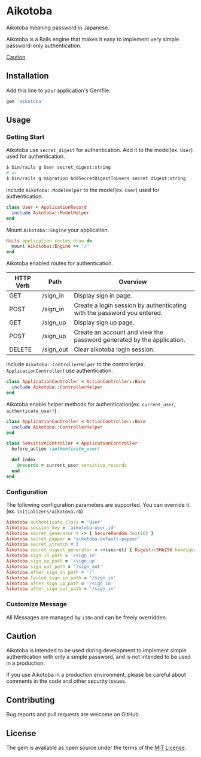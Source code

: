 # Aikotoba

Aikotoba meaning password in Japanese.

Aikotoba is a Rails engine that makes it easy to implement very simple password-only authentication.

[Caution](#caution)

## Installation

Add this line to your application's Gemfile:

```ruby
gem 'aikotoba'
```

## Usage

### Getting Start

Aikotoba use `secret_digest` for authentication. Add it to the model(ex. `User`) used for authentication.

``` sh
$ bin/rails g User secret_digest:string
# or 
$ bin/rails g migration AddSecretDigestToUsers secret_digest:string
```

include `Aikotoba::ModelHelper` to the model(ex. `User`) used for authentication.

``` ruby
class User < ApplicationRecord
  include Aikotoba::ModelHelper
end
```

Mount `Aikotoba::Engine` your application.

``` ruby
Rails.application.routes.draw do
  mount Aikotoba::Engine => "/"
end
```

Aikotoba enabled routes for authentication.

| HTTP Verb | Path      | Overview                                                                |
| --------- | --------- | ----------------------------------------------------------------------- |
| GET       | /sign_in  | Display sign in page.                                                   |
| POST      | /sign_in  | Create a login session by authenticating with the password you entered. |
| GET       | /sign_up  | Display sign up page.                                                   |
| POST      | /sign_up  | Create an account and view the password generated by the application.   |
| DELETE    | /sign_out | Clear aikotoba login session.                                           |

include `Aikotoba::ControllerHelper` to the controller(ex. `ApplicationController`) use authentication.

``` ruby
class ApplicationController < ActionController::Base
  include Aikotoba::ControllerHelper
end
```

Aikotoba enable helper methods for authentication(ex. `current_user`, `authenticate_user!`) .

``` ruby
class ApplicationController < ActionController::Base
  include Aikotoba::ControllerHelper
end

class SensitiveController < ApplicationController
  before_action :authenticate_user!

  def index
    @records = current_user.sensitive_records
  end
end
```

### Configuration

The following configuration parameters are supported. You can override it. (ex. `initializers/aikotova.rb`)

``` ruby
Aikotoba.authenticate_class = 'User'
Aikotoba.session_key = 'aikotoba-user-id'
Aikotoba.secret_generator = -> { SecureRandom.hex(16) }
Aikotoba.secret_papper = 'aikotoba-default-papper'
Aikotoba.secret_stretch = 3
Aikotoba.secret_digest_generator = ->(secret) { Digest::SHA256.hexdigest(secret) }
Aikotoba.sign_in_path = '/sign_in'
Aikotoba.sign_up_path = '/sign_up'
Aikotoba.sign_out_path = '/sign_out'
Aikotoba.after_sign_in_path = '/'
Aikotoba.failed_sign_in_path = '/sign_in'
Aikotoba.after_sign_up_path = '/sign_in'
Aikotoba.after_sign_out_path = '/sign_in'
```

### Customize Message

All Messages are managed by `i18n` and can be freely overridden.

## Caution

Aikotoba is intended to be used during development to implement simple authentication with only a simple password, and is not intended to be used in a production.

If you use Aikotoba in a production environment, please be careful about comments in the code and other security issues.

## Contributing

Bug reports and pull requests are welcome on GitHub.

## License

The gem is available as open source under the terms of the [MIT License](https://opensource.org/licenses/MIT).
